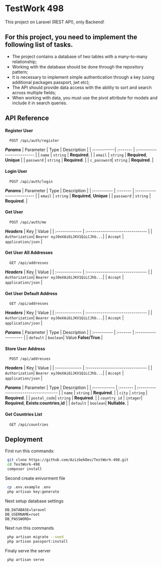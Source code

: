 
# TestWork 498
This project on Laravel (REST API), only Backend!



## For this project, you need to implement the following list of tasks.

- The project contains a database of two tables with a many-to-many relationship;
- Working with the database should be done through the repository pattern;
- It is necessary to implement simple authentication through a key (using additional packages passport, jwt etc);
- The API should provide data access with the ability to sort and search across multiple fields;
- When working with data, you must use the pivot attribute for models and include it in search queries.


## API Reference

#### Register User

```http
  POST /api/auth/register
```
***Params***
| Parameter   | Type     | Description                |
| :-----------| :------- | :------------------------- |
| `name`      | `string` | **Required**.              |
| `email`     | `string` | **Required**, **Unique**   |
| `password`  | `string` | **Required**.              |
| `c_password`| `string` | **Required**.              |

#### Login User

```http
  POST /api/auth/login
```
***Params***
| Parameter   | Type     | Description                |
| :---------- | :------- | :------------------------- |
| `email`     | `string` | **Required**, **Unique**   |
| `password`  | `string` | **Required**.              |

#### Get User

```http
  POST /api/auth/me
```  
***Headers***
| Key            | Value                            |
| :------------- | :------------------------------- |
| `Authorization`| `Bearer eyJ0eXAiOiJKV1QiLCJhb...`|
| `Accept`       | `application/json`               |

#### Get User All Addresses
```http
  GET /api/addresses
```
***Headers***
| Key            | Value                            |
| :------------- | :------------------------------- |
| `Authorization`| `Bearer eyJ0eXAiOiJKV1QiLCJhb...`|
| `Accept`       | `application/json`               |

#### Get User Default Address
```http
  GET /api/addresses
```
***Headers***
| Key             | Value                           |
| :------------- | :------------------------------- |
| `Authorization`| `Bearer eyJ0eXAiOiJKV1QiLCJhb...`|
| `Accept`       | `application/json`               |

***Params***
| Parameter   | Type     | Description          |
| :---------- | :------- | :------------------- |
| `default`   | `boolean`| Value **False/True**.|


#### Store User Address
```http
  POST /api/addresses
```
***Headers***
| Key            | Value                            |
| :------------- | :------------------------------- |
| `Authorization`| `Bearer eyJ0eXAiOiJKV1QiLCJhb...`|
| `Accept`       | `application/json`               |

***Params***
| Parameter    | Type     | Description                           |
| :----------- | :------- | :------------------------------------ |
| `name`       | `string` | **Required**.                         |
| `city`       | `string` | **Required**.                         |
| `postal_code`| `string` | **Required**.                         |
| `country_id` | `intager`| **Required**, **Exists:countries,id** |
| `default`    | `boolean`| **Nullable**.                         |

#### Get Countries List

```http
  GET /api/countries
```
## Deployment
First run this commands:
```bash
 git clone https://github.com/AzizbekDev/TestWork-498.git 
 cd TestWork-498
 composer install
```
Second create enivorment file
```bash
 cp .env.example .env
 php artisan key:generate
```
Next setup database settings
```md
DB_DATABASE=laravel
DB_USERNAME=root
DB_PASSWORD=
```
Next run this commands
```bash
 php artisan migrate --seed
 php artisan passport:install
```
Finaly serve the server
```bash
 php artisan serve
```
